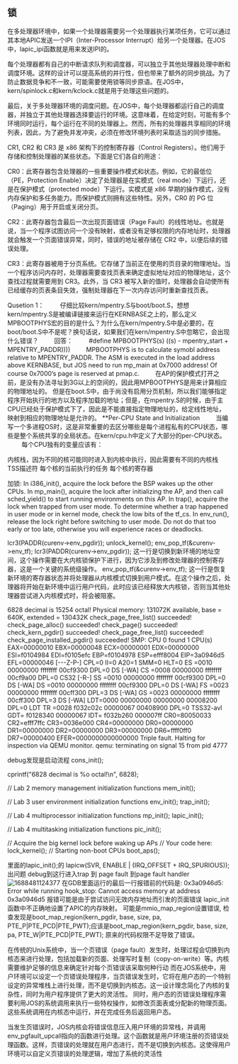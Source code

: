 ## 锁

在多处理器环境中，如果一个处理器需要另一个处理器执行某项任务，它可以通过其本地APIC发送一个IPI（Inter-Processor Interrupt）给另一个处理器。在JOS中，lapic_ipi函数就是用来发送IPI的。

每个处理器都有自己的中断请求队列和调度器，可以独立于其他处理器处理中断和调度环境。这样的设计可以提高系统的并行性，但也带来了额外的同步挑战。为了防止数据竞争和不一致，可能需要使用锁等同步原语。在JOS中，kern/spinlock.c和kern/kclock.c就是用于处理这些问题的。

最后，关于多处理器环境的调度问题。在JOS中，每个处理器都运行自己的调度器，并独立于其他处理器选择要运行的环境。这意味着，在给定时刻，可能有多个环境同时运行，每个运行在不同的处理器上。然而，所有的处理器共享相同的环境列表，因此，为了避免并发冲突，必须在修改环境列表时采取适当的同步措施。


CR1, CR2 和 CR3 是 x86 架构下的控制寄存器（Control Registers）。他们用于存储和控制处理器的某些状态。下面是它们各自的用途：

CR0：此寄存器包含处理器的一些重要操作模式和状态。例如，它的最低位（PE，Protection Enable）决定了处理器是在实模式（real mode）下运行，还是在保护模式（protected mode）下运行。实模式是 x86 早期的操作模式，没有内存保护和多任务能力。而保护模式则拥有这些特性。另外，CR0 的 PG 位（Paging）用于开启或关闭分页。

CR2：此寄存器包含最后一次出现页面错误（Page Fault）的线性地址。也就是说，当一个程序试图访问一个没有映射，或者没有足够权限的内存地址时，处理器就会触发一个页面错误异常，同时，错误的地址被存储在 CR2 中，以便后续的错误处理。

CR3：此寄存器被用于分页系统。它存储了当前正在使用的页目录的物理地址。当一个程序访问内存时，处理器需要查找页表来确定虚拟地址对应的物理地址，这个查找过程就需要用到 CR3。此外，当 CR3 被写入新的值时，处理器会自动使所有已经缓存的页表条目失效，强制处理器在下一次内存访问时重新查找页表。


Qusetion 1：
　　 仔细比较kern/mpentry.S与boot/boot.S，想想kern/mpentry.S是被编译链接来运行在KERNBASE之上的，那么定义MPBOOTPHYS宏的目的是什么？为什么在kern/mpentry.S中是必要的，在boot/boot.S中不是呢？换句话说，如果我们在kern/mpentry.S中忽略它，会出现什么错误？
　　 回答：
　　 #define MPBOOTPHYS(s) ((s) - mpentry_start + MPENTRY_PADDR))))
　　 MPBOOTPHYS is to calculate symobl address relative to MPENTRY_PADDR. The ASM is executed in the load address above KERNBASE, but JOS need to run mp_main at 0x7000 address! Of course 0x7000’s page is reserved at pmap.c.
　　 在AP的保护模式打开之前，是没有办法寻址到3G以上的空间的，因此用MPBOOTPHYS是用来计算相应的物理地址的。
但是在boot.S中，由于尚没有启用分页机制，所以我们能够指定程序开始执行的地方以及程序加载的地址；但是，在mpentry.S的时候，由于主CPU已经处于保护模式下了，因此是不能直接指定物理地址的，给定线性地址，映射到相应的物理地址是允许的。
**Per-CPU State and Initialization
　　 当编写一个多进程OS时，这是非常重要的去区分哪些是每个进程私有的CPU状态，哪些是整个系统共享的全局状态。在kern/cpu.h中定义了大部分的per-CPU状态。
　　 每个CPU独有的变量应该有：

内核栈，因为不同的核可能同时进入到内核中执行，因此需要有不同的内核栈
TSS描述符
每个核的当前执行的任务
每个核的寄存器

加锁: 
In i386_init(), acquire the lock before the BSP wakes up the other CPUs.
In mp_main(), acquire the lock after initializing the AP, and then call sched_yield() to start running environments on this AP.
In trap(), acquire the lock when trapped from user mode. To determine whether a trap happened in user mode or in kernel mode, check the low bits of the tf_cs.
In env_run(), release the lock right before switching to user mode. Do not do that too early or too late, otherwise you will experience races or deadlocks.


lcr3(PADDR(curenv->env_pgdir));
unlock_kernel();
env_pop_tf(&curenv->env_tf);
lcr3(PADDR(curenv->env_pgdir)); 这一行是切换到新环境的地址空间，这个操作需要在大内核锁保护下进行，因为它涉及到修改处理器的控制寄存器，这是一个关键的系统级操作。
env_pop_tf(&curenv->env_tf); 这一行是恢复新环境的寄存器状态并将处理器从内核模式切换到用户模式。在这个操作之后，处理器将开始在新环境中运行用户代码，此时应该已经释放大内核锁，否则当其他处理器尝试进入内核模式时，将会被阻塞。



6828 decimal is 15254 octal!
Physical memory: 131072K available, base = 640K, extended = 130432K
check_page_free_list() succeeded!
check_page_alloc() succeeded!
check_page() succeeded!
check_kern_pgdir() succeeded!
check_page_free_list() succeeded!
check_page_installed_pgdir() succeeded!
SMP: CPU 0 found 1 CPU(s)
EAX=00000010 EBX=00000048 ECX=00000001 EDX=00000000
ESI=f0104984 EDI=f0105efc EBP=f0104978 ESP=efff8004
EIP=3a0946d5 EFL=00000046 [---Z-P-] CPL=0 II=0 A20=1 SMM=0 HLT=0
ES =0010 00000000 ffffffff 00cf9300 DPL=0 DS   [-WA]
CS =0008 00000000 ffffffff 00cf9a00 DPL=0 CS32 [-R-]
SS =0010 00000000 ffffffff 00cf9300 DPL=0 DS   [-WA]
DS =0010 00000000 ffffffff 00cf9300 DPL=0 DS   [-WA]
FS =0023 00000000 ffffffff 00cff300 DPL=3 DS   [-WA]
GS =0023 00000000 ffffffff 00cff300 DPL=3 DS   [-WA]
LDT=0000 00000000 00000000 00008200 DPL=0 LDT
TR =0028 f032c02c 00000067 00408900 DPL=0 TSS32-avl
GDT=     f0128340 00000067
IDT=     f032b260 000007ff
CR0=80050033 CR2=efff7ffc CR3=0036e000 CR4=00000000
DR0=00000000 DR1=00000000 DR2=00000000 DR3=00000000 
DR6=ffff0ff0 DR7=00000400
EFER=0000000000000000
Triple fault.  Halting for inspection via QEMU monitor.
qemu: terminating on signal 15 from pid 4777

debug发现是启动流程
cons_init();

cprintf("6828 decimal is %o octal!\n", 6828);

// Lab 2 memory management initialization functions
mem_init();

// Lab 3 user environment initialization functions
env_init();
trap_init();

// Lab 4 multiprocessor initialization functions
mp_init();
lapic_init();

// Lab 4 multitasking initialization functions
pic_init();

// Acquire the big kernel lock before waking up APs
// Your code here:
lock_kernel();
// Starting non-boot CPUs
boot_aps();

里面的lapic_init();的	lapicw(SVR, ENABLE | (IRQ_OFFSET + IRQ_SPURIOUS));出问题
debug到这行进入trap 到 page fault 到page fault handler
![1688481124377](https://github.com/Leavaway/csnotes/assets/86211987/11cb8737-1ebe-4bb4-8715-8509cd19066a)
在GDB里面运行的最后一行报错前的代码是: 0x3a0946d5: Error while running hook_stop: Cannot access memory at  address 0x3a0946d5
报错可能是由于尝试访问无效内存地址而引发的页面错误 lapic_init函数中不正确地设置了APIC的内存映射。
可能是mmio_map_region设置错误, 检查发现是boot_map_region(kern_pgdir, base, size, pa, PTE_P|PTE_PCD|PTE_PWT);应该是boot_map_region(kern_pgdir, base, size, pa, PTE_W|PTE_PCD|PTE_PWT);
原来的代码权限不足导致了错误。

在传统的Unix系统中，当一个页错误（page fault）发生时，处理过程会切换到内核态来进行处理，包括加载新的页面、处理写时复制（copy-on-write）等。内核需要维护足够的信息来确定针对每个页错误该采取何种行动
而在JOS系统中，用户环境可以设定一个页错误处理程序，当页错误发生时，它将在用户态的一个特别设定的异常堆栈上进行处理，而不是切换到内核态。这一设计理念简化了内核的复杂性，同时为用户程序提供了更大的灵活性。
同时，用户态的页错误处理程序需要利用JOS的系统调用来执行一些特权操作，如修改页面表或分配新的物理页面。这些系统调用在内核态中运行，并在完成任务后返回用户态。

当发生页错误时，JOS内核会将错误信息压入用户环境的异常栈，并调用env_pgfault_upcall指向的函数进行处理。这个函数就是用户环境注册的页错误处理函数。这样，页错误的处理就在用户态进行，而不是切换到内核态。这使得用户环境可以自定义页错误的处理逻辑，增加了系统的灵活性



